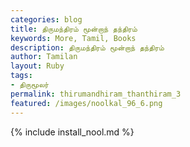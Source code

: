 ```yaml
---  
categories: blog  
title: திருமந்திரம் மூன்றாந் தந்திரம்
keywords: More, Tamil, Books  
description: திருமந்திரம் மூன்றாந் தந்திரம்
author: Tamilan  
layout: Ruby  
tags:     
- திருமூலர்
permalink: thirumandhiram_thanthiram_3  
featured: /images/noolkal_96_6.png  
---  
```

{% include install_nool.md %}  
